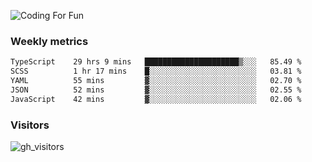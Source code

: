 ![Coding For Fun](https://glitch-art.vercel.app/api/simple?word=<Rise%20/>)

### Weekly metrics

<!--START_SECTION:waka-->

```txt
TypeScript    29 hrs 9 mins   █████████████████████▒░░░   85.49 %
SCSS          1 hr 17 mins    █░░░░░░░░░░░░░░░░░░░░░░░░   03.81 %
YAML          55 mins         ▓░░░░░░░░░░░░░░░░░░░░░░░░   02.70 %
JSON          52 mins         ▓░░░░░░░░░░░░░░░░░░░░░░░░   02.55 %
JavaScript    42 mins         ▓░░░░░░░░░░░░░░░░░░░░░░░░   02.06 %
```

<!--END_SECTION:waka-->


### Visitors
![gh_visitors](https://profile-counter.glitch.me/okyiww/count.svg)